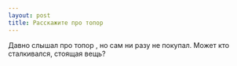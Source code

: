 ```yaml
---
layout: post 
title: Расскажите про топор 
--- 
```

Давно слышал про топор , но сам ни разу не покупал. Может кто сталкивался, стоящая вещь?
